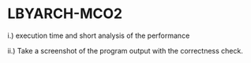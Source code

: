 # LBYARCH-MCO2

i.) execution time and short analysis of the performance

ii.) Take a screenshot of the program output with the correctness check.
